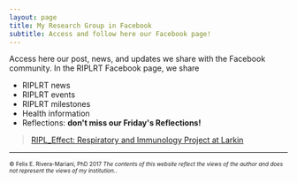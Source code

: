 ```yaml
---
layout: page
title: My Research Group in Facebook
subtitle: Access and follow here our Facebook page!
---
```


Access here our post, news, and updates we share with the Facebook community. In the RIPLRT Facebook page, we share 

- RIPLRT news
- RIPLRT events
- RIPLRT milestones
- Health information
- Reflections: **don't miss our Friday's Reflections!**

<div class="fb-page" data-href="https://www.facebook.com/RIPLEffectRT/" data-tabs="timeline" data-small-header="true" data-adapt-container-width="true" data-hide-cover="false" data-show-facepile="true"><blockquote cite="https://www.facebook.com/RIPLEffectRG/" class="fb-xfbml-parse-ignore"><a href="https://www.facebook.com/RIPLEffectRG/">RIPL_Effect: Respiratory and Immunology Project at Larkin</a></blockquote></div>

<div id="fb-root"></div>
<script>(function(d, s, id) {
  var js, fjs = d.getElementsByTagName(s)[0];
  if (d.getElementById(id)) return;
  js = d.createElement(s); js.id = id;
  js.src = 'https://connect.facebook.net/en_US/sdk.js#xfbml=1&version=v3.0';
  fjs.parentNode.insertBefore(js, fjs);
}(document, 'script', 'facebook-jssdk'));</script>


---

<font size="1">&#169; Felix E. Rivera-Mariani, PhD 2017 <i>The contents of this website reflect the views of the author and does not represent the views of my institution.</i>.</font>